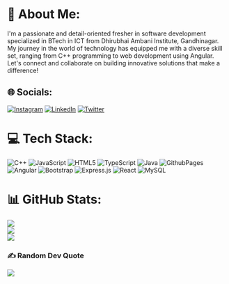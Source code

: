 # 💫 About Me:
I'm a passionate and detail-oriented fresher in software development specialized in BTech in ICT from Dhirubhai Ambani Institute, Gandhinagar. My journey in the world of technology has equipped me with a diverse skill set, ranging from C++ programming to web development using Angular.<br>Let's connect and collaborate on building innovative solutions that make a difference!


## 🌐 Socials:
[![Instagram](https://img.shields.io/badge/Instagram-%23E4405F.svg?logo=Instagram&logoColor=white)](https://instagram.com/tarunborichaa) [![LinkedIn](https://img.shields.io/badge/LinkedIn-%230077B5.svg?logo=linkedin&logoColor=white)](https://linkedin.com/in/tarunboricha) [![Twitter](https://img.shields.io/badge/Twitter-%231DA1F2.svg?logo=Twitter&logoColor=white)](https://twitter.com/tarunboricha1) 

# 💻 Tech Stack:
![C++](https://img.shields.io/badge/c++-%2300599C.svg?style=for-the-badge&logo=c%2B%2B&logoColor=white) ![JavaScript](https://img.shields.io/badge/javascript-%23323330.svg?style=for-the-badge&logo=javascript&logoColor=%23F7DF1E) ![HTML5](https://img.shields.io/badge/html5-%23E34F26.svg?style=for-the-badge&logo=html5&logoColor=white) ![TypeScript](https://img.shields.io/badge/typescript-%23007ACC.svg?style=for-the-badge&logo=typescript&logoColor=white) ![Java](https://img.shields.io/badge/java-%23ED8B00.svg?style=for-the-badge&logo=openjdk&logoColor=white) ![GithubPages](https://img.shields.io/badge/github%20pages-121013?style=for-the-badge&logo=github&logoColor=white) ![Angular](https://img.shields.io/badge/angular-%23DD0031.svg?style=for-the-badge&logo=angular&logoColor=white) ![Bootstrap](https://img.shields.io/badge/bootstrap-%238511FA.svg?style=for-the-badge&logo=bootstrap&logoColor=white) ![Express.js](https://img.shields.io/badge/express.js-%23404d59.svg?style=for-the-badge&logo=express&logoColor=%2361DAFB) ![React](https://img.shields.io/badge/react-%2320232a.svg?style=for-the-badge&logo=react&logoColor=%2361DAFB) ![MySQL](https://img.shields.io/badge/mysql-%2300000f.svg?style=for-the-badge&logo=mysql&logoColor=white)
# 📊 GitHub Stats:
![](https://github-readme-stats.vercel.app/api?username=tarunboricha&theme=dark&hide_border=false&include_all_commits=false&count_private=false)<br/>
![](https://github-readme-streak-stats.herokuapp.com/?user=tarunboricha&theme=dark&hide_border=false)<br/>
![](https://github-readme-stats.vercel.app/api/top-langs/?username=tarunboricha&theme=dark&hide_border=false&include_all_commits=false&count_private=false&layout=compact)

### ✍️ Random Dev Quote
![](https://quotes-github-readme.vercel.app/api?type=horizontal&theme=dark)
